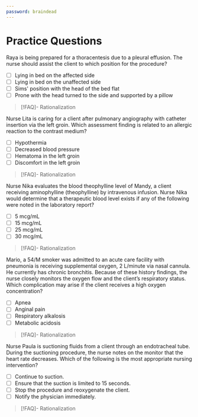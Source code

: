 ```yaml
---
password: braindead
---
```

# Practice Questions
Raya is being prepared for a thoracentesis due to a pleural effusion. The nurse should assist the client to which position for the procedure?
- [ ] Lying in bed on the affected side
- [ ] Lying in bed on the unaffected side
- [ ] Sims' position with the head of the bed flat
- [ ] Prone with the head turned to the side and supported by a pillow
>[!FAQ]- Rationalization
>

Nurse Lita is caring for a client after pulmonary angiography with catheter insertion via the left groin. Which assessment finding is related to an allergic reaction to the contrast medium?
- [ ] Hypothermia
- [ ] Decreased blood pressure
- [ ] Hematoma in the left groin
- [ ] Discomfort in the left groin
>[!FAQ]- Rationalization
>

Nurse Nika evaluates the blood theophylline level of Mandy, a client receiving aminophylline (theophylline) by intravenous infusion. Nurse Nika would determine that a therapeutic blood level exists if any of the following were noted in the laboratory report?
- [ ] 5 mcg/mL
- [ ] 15 mcg/mL
- [ ] 25 mcg/mL
- [ ] 30 mcg/mL
>[!FAQ]- Rationalization
>

Mario, a 54/M smoker was admitted to an acute care facility with pneumonia is receiving supplemental oxygen, 2 L/minute via nasal cannula. He currently has chronic bronchitis. Because of these history findings, the nurse closely monitors the oxygen flow and the client’s respiratory status. Which complication may arise if the client receives a high oxygen concentration?
- [ ] Apnea
- [ ] Anginal pain
- [ ] Respiratory alkalosis
- [ ] Metabolic acidosis
>[!FAQ]- Rationalization
>

Nurse Paula is suctioning fluids from a client through an endotracheal tube. During the suctioning procedure, the nurse notes on the monitor that the heart rate decreases. Which of the following is the most appropriate nursing intervention?
- [ ] Continue to suction.
- [ ] Ensure that the suction is limited to 15 seconds.
- [ ] Stop the procedure and reoxygenate the client.
- [ ] Notify the physician immediately.
>[!FAQ]- Rationalization
>
